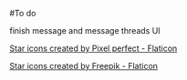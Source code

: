 #To do

finish message and message threads UI

<a href="https://www.flaticon.com/free-icons/star" title="star icons">Star icons created by Pixel perfect - Flaticon</a>

<a href="https://www.flaticon.com/free-icons/star" title="star icons">Star icons created by Freepik - Flaticon</a>
